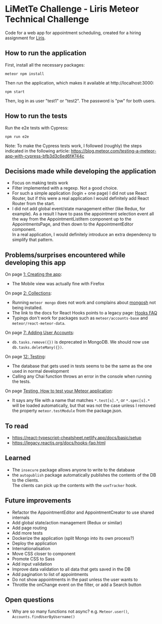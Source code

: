 # LiMetTe Challenge - Liris Meteor Technical Challenge

Code for a web app for appointment scheduling, created for a hiring assignment for [Liris](https://liris.ch/).

## How to run the application

First, install all the necessary packages:

`meteor npm install`

Then run the application, which makes it available at http://localhost:3000:

`npm start`

Then, log in as user "test1" or "test2". The password is "pw" for both users.

## How to run the tests

Run the e2e tests with Cypress:

`npm run e2e`

Note: To make the Cypress tests work, I followed (roughly) the steps indicated in the following article:
https://blog.meteor.com/testing-a-meteor-app-with-cypress-bfb3d3c6ed6f#744c

## Decisions made while developing the application

- Focus on making tests work
- Filter implemented with a regexp. Not a good choice.
- For such a simple application (login + one page) I did not use React Router, but if this were a real
  application I would definitely add React Router from the start.
- I did not add global event/state management either (like Redux, for example). As a result I have to pass
  the appointment selection event all the way from the AppointmentListItem component up to the AppointmentsPage,
  and then down to the AppointmentEditor component.  
  In a real application, I would definitely introduce an extra dependency to simplify that pattern.

## Problems/surprises encountered while developing this app

On page [1: Creating the app](https://react-tutorial.meteor.com/simple-todos/01-creating-app):

- The Mobile view was actually fine with Firefox

On page [2: Collections](https://react-tutorial.meteor.com/simple-todos/02-collections):

- Running `meteor mongo` does not work and complains about [mongosh](https://www.mongodb.com/docs/mongodb-shell/)
  not being installed.
- The link to the docs for React Hooks points to a legacy page: [Hooks FAQ](https://legacy.reactjs.org/docs/hooks-faq.html)
- Typings don't work for packages such as `meteor/accounts-base` and `meteor/react-meteor-data`.

On page [7: Adding User Accounts](https://react-tutorial.meteor.com/simple-todos/07-adding-user-accounts):

- `db.tasks.remove({})` is deprecated in MongoDB. We should now use `db.tasks.deleteMany({})`.

On page [12: Testing](https://react-tutorial.meteor.com/simple-todos/12-testing):

- The database that gets used in tests seems to be the same as the one used in normal development
- Calling any Chai function throws an error in the console when running the tests.

On page [Testing, How to test your Meteor application](https://guide.meteor.com/testing.html):

- It says any file with a name that matches `*.test[s].*`, or `*.spec[s].*` will be loaded automatically, but that
  was not the case unless I removed the property `meteor.testModule` from the package.json.

## To read

- https://react-typescript-cheatsheet.netlify.app/docs/basic/setup
- https://legacy.reactjs.org/docs/hooks-faq.html

## Learned

- The `insecure` package allows anyone to write to the database
- the `autopublish` package automatically publishes the contents of the DB to the clients.  
  The clients can pick up the contents with the `useTracker` hook.

## Future improvements

- Refactor the AppointmentEditor and AppointmentCreator to use shared internals
- Add global state/action management (Redux or similar)
- Add page routing
- Add more tests
- Dockerize the application (split Mongo into its own process?)
- Deploy the application
- Internationalisation
- Move CSS closer to component
- Promote CSS to Sass
- Add input validation
- Improve data validation to all data that gets saved in the DB
- Add pagination to list of appointments
- Do not show appointments in the past unless the user wants to
- Throttle the onChange event on the filter, or add a Search button

## Open questions

- Why are so many functions not async? e.g. `Meteor.user()`, `Accounts.findUserByUsername()`
